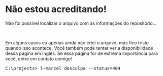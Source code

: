 <div valing="top">
  <h1>Não estou acreditando!</h1>
  <p>Não foi possível localizar o arquivo com as informações do repositório...</p>
  <nav>
    <div id="repository-buttons"/>
  </nav>
</div>

<br/>

<p>Em alguns casos eu apenas ainda <span>não criei o arquivo</span>, mas fico triste quando isso acontece. Você também pode tentar ver a disponibilidade dessa página em <span>Inglês</span>. Se essa página for de extrema importância para você, entre em contato comigo!</p>

<pre>
C:\projects> <span>l-marcel</span> desculpa --status=404
</pre>
